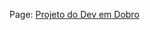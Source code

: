 Page:
<a href="https://viny7lv.github.io/projeto-one-piece-devemdobro/" target="_blank">Projeto do Dev em Dobro</a>

